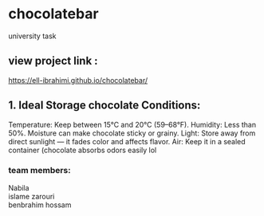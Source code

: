 # chocolatebar
university task 
## view project link : 
<https://ell-ibrahimi.github.io/chocolatebar/>

## 1. Ideal Storage chocolate Conditions:
Temperature:  Keep between 15°C and 20°C (59–68°F).
Humidity: Less than 50%. Moisture can make chocolate sticky or grainy.
Light: Store away from direct sunlight — it fades color and affects flavor.
Air: Keep it in a sealed container  (chocolate absorbs odors easily
lol

### team members:
Nabila  
islame zarouri  
benbrahim hossam 

